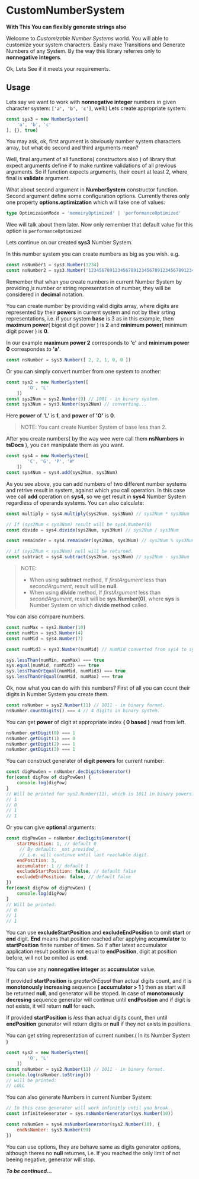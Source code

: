 # CustomNumberSystem
**With This You can flexibly generate strings also**

Welcome to _Customizable Number Systems_ world. You will able to customize your system characters.
Easily make Transitions and Generate Numbers of any System. By the way this library referres only to **nonnegative integers**.


Ok, Lets See if it meets your requirements.

## Usage
Lets say we want to work with **nonnegative integer** numbers in given character system:
`['a', 'b', 'c']`, well:) Lets create appropriate system:
``` javascript
const sys3 = new NumberSystem([
    'a', 'b', 'c'
], {}, true)
```
You may ask, ok, first argument is obviously number system characters array,
but what do second and third arguments mean?

Well, final argument of all functions( constructors also ) of library
that expect arguments define if to make runtime validations of all previous arguments. So if function expects arguments, their count at least 2, where final is **validate** argument.

What about second argument in **NumberSystem** constructor function. Second argument define some configuration options. Currently theres only one property **options.optimization** which will take one of values:
``` typescript
type OptimizaionMode = 'memoiryOptimized' | 'performanceOptimized'
```
Wee will talk about them later. Now only remember that default value for this option is `performanceOptimized`

Lets continue on our created **sys3** Number System.

In this number system you can create numbers as big as you wish.
e.g.
``` javascript
const nsNumber1 = sys3.Number(1234)
const nsNumber2 = sys3.Number('123456789123456789123456789123456789123456789')
```
Remember that whan you create numbers in current Number System by providing
_js_ number or string representation of number, they will be considered in **decimal** notation.

You can create number by providing valid digits array, where digits are represented by their **powers** in current system and not by their srting representations, i.e. if your system **base** is 3 as in this example, then **maximum power**( bigest digit power ) is **2** and **minimum power**( minimum digit power ) is **0**.

In our example **maximum power 2** corresponds to **'c'** and **minimum power 0** correspondes to **'a'**.
``` javascript
const nsNumber = sys3.Number([ 2, 2, 1, 0, 0 ])

```

Or you can simply convert number from one system to another:
``` javascript
const sys2 = new NumberSystem([
        'O', 'L'
    ])
const sys2Num = sys2.Number(9) // 1001 - in binary system.
const sys3Num = sys3.Number(sys2Num) // converting...
```
Here **power** of **'L'** is **1**, and **power** of **'O'** is **0**.

> NOTE: You cant create Number System of base less than 2.

After you create numbers( by the way wee were call them **nsNumbers** in **tsDocs** ), you can manipulate them as you want.
``` javascript
const sys4 = new NumberSystem([
        'C', 'G', 'P', 'W'
    ])
const sys4Num = sys4.add(sys2Num, sys3Num)
```
As you see above, you can add numbers of two different number systems and retrive result in system, against which you call operation. In this case wee call **add** operation on **sys4**, so we get result in **sys4** Number System regardless of operands systems.
You can also calculate:
``` javascript
const multiply = sys4.multiply(sys2Num, sys3Num) // sys2Num * sys3Num

// If (sys2Num < sys3Num) result will be sys4.Number(0)
const divide = sys4.divide(sys2Num, sys3Num) // sys2Num / sys3Num

const remainder = sys4.remainder(sys2Num, sys3Num) // sys2Num % sys3Num

// if (sys2Num < sys3Num) null will be returned.
const subtract = sys4.subtract(sys2Num, sys3Num) // sys2Num - sys3Num
```
> NOTE: 
> - When using **subtract** method, If _firstArgument_ less than _secondArgument_, result will be **null**.
> - When using **divide** method, If _firstArgument_ less than _secondArgument_, result will be **sys.Number(0)**, where **sys** is Number System on which **divide method** called.

You can also compare numbers.
``` javascript
const numMax = sys2.Number(10)
const numMin = sys3.Number(4)
const numMid = sys4.Number(7)

const numMid3 = sys3.Number(numMid) // numMid converted from sys4 to sys3

sys.lessThan(numMin, numMax) === true
sys.equal(numMid, numMid3) === true
sys.lessThanOrEqual(numMid, numMid3) === true
sys.lessThanOrEqual(numMid, numMax) === true
```

Ok, now what you can do with this numbers?
First of all you can count their digits in Number System you create them.
``` javascript
const nsNumber = sys2.Number(11) // 1011 - in binary format.
nsNumber.countDigits() === 4 // 4 digits in binary system.
```
You can get **power** of digit at appropriate index **( 0 based )** read from left.
``` javascript
nsNumber.getDigit(0) === 1
nsNumber.getDigit(1) === 0
nsNumber.getDigit(2) === 1
nsNumber.getDigit(3) === 1
```

You can construct generater of **digit powers** for current number:
``` javascript
const digPowGen = nsNumber.decDigitsGenerator()
for(const digPow of digPowGen) {
    console.log(digPow)
}
// Will be printed for sys2.Number(11), which is 1011 in binary powers:
// 1
// 0
// 1
// 1
```
Or you can give **optional** arguments:
``` javascript
const digPowGen = nsNumber.decDigitsGenerator({
    startPosition: 1, // default 0
     // By default: _not provided_.
     // i.e. will continue until last reachable digit.
    endPosition: 3,
    accumulator: 1 // default 1
    excludeStartPosition: false, // default false
    excludeEndPosition: false, // default false
})
for(const digPow of digPowGen) {
    console.log(digPow)
}
// Will be printed:
// 0
// 1
// 1
```
You can use **excludeStartPosition** and **excludeEndPosition** to omit
**start** or **end** digit. **End** means that position reached after applying **accumulator** to **startPosition** finite number of times.
So if after latest accumulator application result position is not equal to **endPosition**, digit at position before, will not be omited as **end**.

You can use any **nonnegative integer** as **accumulator** value.

If provided **startPosition** is _greaterOrEqual_ than actual digits count, and it is **monotonously increasing** sequence **( accumulator > 1 )** then as start will be returned **null**, and generator will be stoped. In case of **monotonously decresing** sequence generator will continue until **endPosition** and if digit is not exists, it will return **null** for each.

If provided **startPosition** is _less_ than actual digits count, then until **endPosition** generator will return digits or **null** if they not exists in positions.

You can get string representation of current number.( In its Number System )
``` javascript
const sys2 = new NumberSystem([
        'O', 'L'
    ])
const nsNumber = sys2.Number(11) // 1011 - in binary format.
console.log(nsNumber.toString())
// will be printed:
// LOLL
```

You can also generate Numbers in current Number System:
``` javascript
// In this case generator will work infinitly until you break.
const infiniteGenerator = sys.nsNumberGenerator(sys.Number(10))

const nsNumGen = sys4.nsNumberGenerator(sys2.Number(10), {
    endNsNumber: sys3.Number(99)
})
```
You can use options, they are behave same as digits generator options, although theres no **null** returnes, i.e. If you reached the only limit of not beeing negative, generator will stop.

**_To be continued..._**